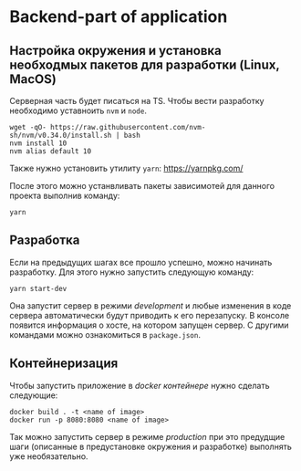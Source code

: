 # Backend-part of application 

## Настройка окружения и установка необходмых пакетов для разработки (Linux, MacOS)
Серверная часть будет писаться на TS. Чтобы вести разработку необходимо уставноить `nvm` и `node`.
```
wget -qO- https://raw.githubusercontent.com/nvm-sh/nvm/v0.34.0/install.sh | bash
nvm install 10
nvm alias default 10
```
Также нужно установить утилиту `yarn`: https://yarnpkg.com/

После этого можно устанвливать пакеты зависимотей для данного проекта выполнив команду:
```
yarn
```

## Разработка
Если на предыдущих шагах все прошло успешно, можно начинать разработку. Для этого нужно запустить следующую команду:
```
yarn start-dev
```
Она запустит сервер в режими _development_ и любые изменения в коде сервера автоматически будут приводить к его перезапуску. В консоле появится информация о хосте, на котором запущен сервер. С другими командами можно ознакомиться в `package.json`.

## Контейнеризация 
Чтобы запустить приложение в _docker контейнере_ нужно сделать следующие:
```
docker build . -t <name of image>
docker run -p 8080:8080 <name of image>
```
Так можно запустить сервер в режиме _production_ при это предудщие шаги (описанные в предустановке окружения и разработке) выполнять уже необязательно.